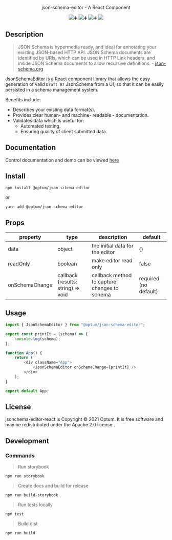 <p align="center">
  json-schema-editor - A React Component
</p>

<p align="center">
  <a href="https://github.com/xojs/xo"><img src="https://img.shields.io/badge/code_style-XO-5ed9c7.svg"></a>➕
  <a href="https://github.com/prettier/prettier"><img src="https://img.shields.io/badge/code_style-prettier-ff69b4.svg?style=flat-square"></a>➕
  <a href="https://chakra-ui.com/"><img src="https://img.shields.io/badge/built%20with-chakra--ui-green"></a>➕
<a href="https://optum.github.io/jsonschema-editor-react/"><img src="https://cdn.jsdelivr.net/gh/storybookjs/brand@master/badge/badge-storybook.svg"></a>
</p>

## Description

> JSON Schema is hypermedia ready, and ideal for annotating your existing JSON-based HTTP API. JSON Schema documents are identified by URIs, which can be used in HTTP Link headers, and inside JSON Schema documents to allow recursive definitions. - [json-schema.org](https://json-schema.org/)

JsonSchemaEditor is a React component library that allows the easy generation of valid `Draft 07` JsonSchema from a UI, so that it can be easily persisted in a schema management system.

Benefits include:

- Describes your existing data format(s).
- Provides clear human- and machine- readable - documentation.
- Validates data which is useful for:
  - Automated testing.
  - Ensuring quality of client submitted data.

## Documentation

Control documentation and demo can be viewed [here](https://optum.github.io/jsonschema-editor-react/)

## Install

```shell
npm install @optum/json-schema-editor
```

or

```shell
yarn add @optum/json-schema-editor
```

## Props

| property       | type                               | description                                  | default               |
| -------------- | ---------------------------------- | -------------------------------------------- | --------------------- |
| data           | object                             | the initial data for the editor              | {}                    |
| readOnly       | boolean                            | make editor read only                        | false                 |
| onSchemaChange | callback (results: string) => void | callback method to capture changes to schema | required (no default) |

## Usage

```js
import { JsonSchemaEditor } from "@optum/json-schema-editor";

export const printIt = (schema) => {
	console.log(schema);
};

function App() {
	return (
		<div className="App">
			<JsonSchemaEditor onSchemaChange={printIt} />
		</div>
	);
}

export default App;
```

## License

jsonchema-editor-react is Copyright © 2021 Optum. It is free software and may be redistributed under the Apache 2.0 license.

## Development

### Commands

> Run storybook

```shell
npm run storybook
```

> Create docs and build for release

```shell
npm run build-storybook
```

> Run tests locally

```shell
npm test
```

> Build dist

```shell
npm run build
```
